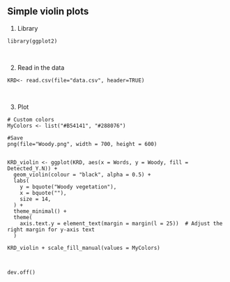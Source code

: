 ## Simple violin plots 

1. Library
```{r}
library(ggplot2)
```
&nbsp;

2. Read in the data

```{r}
KRD<- read.csv(file="data.csv", header=TRUE)
```
&nbsp;

3. Plot
```{r}
# Custom colors
MyColors <- list("#B54141", "#288076")

#Save
png(file="Woody.png", width = 700, height = 600)


KRD_violin <- ggplot(KRD, aes(x = Words, y = Woody, fill = Detected_Y.N)) +
  geom_violin(colour = "black", alpha = 0.5) +
  labs(
    y = bquote("Woody vegetation"),
    x = bquote(""),
    size = 14,
  ) +
  theme_minimal() +
  theme(
    axis.text.y = element_text(margin = margin(l = 25))  # Adjust the right margin for y-axis text
  )

KRD_violin + scale_fill_manual(values = MyColors)



dev.off()

```
